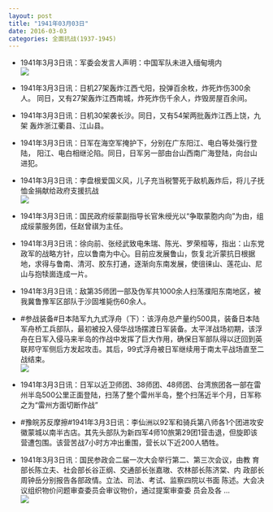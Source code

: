```yaml
---
layout: post
title: "1941年03月03日"
date: 2016-03-03
categories: 全面抗战(1937-1945)
---
```


<meta name="referrer" content="no-referrer" />

- 1941年3月3日讯：军委会发言人声明：中国军队未进入缅甸境内 <br/><img src="https://ww2.sinaimg.cn/large/aca367d8jw1f1k2k4inppj20da0bumyg.jpg" />

- 1941年3月3日讯：日机27架轰炸江西弋阳，投弹百余枚，炸死炸伤300余人。 同日，又有27架轰炸江西南城，炸死炸伤千余人，炸毁房屋百余间。 

- 1941年3月3日讯：日机30架袭长沙。同日，又有54架两批轰炸江西上饶，九架 轰炸浙江衢县、江山县。 

- 1941年3月3日讯：日军在海空军掩护下，分别在广东阳江、电白等处强行登陆， 阳江、电白相继沦陷。同日，日军另一部由台山西南广海登陆，向台山 进犯。 

- 1941年3月3日讯：李盘根爱国义风，儿子充当税警死于敌机轰炸后，将儿子抚恤金捐献给政府支援抗战 <br/><img src="https://ww4.sinaimg.cn/large/aca367d8jw1f1jvmf1jgpj20bt0cdjsg.jpg" />

- 1941年3月3日讯：国民政府绥蒙副指导长官朱绶光以“争取蒙胞内向”为由，组 成绥蒙服务团，任赵曾祺为主任。 

- 1941年3月3日讯：徐向前、张经武致电朱瑞、陈光、罗荣桓等，指出：山东党政军的战略方针，应以鲁南为中心。目前应发展鲁山，恢复北沂蒙抗日根据地，求得与鲁南、清河、胶东打通，逐渐向东南发展，使徂徕山、莲花山、尼山与抱犊崮连成一片。 

- 1941年3月3日讯：敌第35师团一部及伪军共1000余人扫荡濮阳东南地区，被我冀鲁豫军区部队于沙固堆毙伤60余人。 

- #参战装备#日本陆军九九式浮舟（下）：该浮舟总产量约500具，装备日本陆军舟桥工兵部队，最初被投入侵华战场摆渡日军装备。太平洋战场初期，该浮舟在日军入侵马来半岛的作战中发挥了巨大作用，确保日军部队得以迂回到英联邦守军侧后方发起攻击。其后，99式浮舟被日军继续用于南太平战场直至二战结束。 <br/><img src="https://ww3.sinaimg.cn/large/aca367d8jw1f1jg0paseoj209g077aab.jpg" />

- 1941年3月3日讯：日军以近卫师团、38师团、48师团、台湾旅团各一部在雷州半岛500公里正面登陆，扫荡了整个雷州半岛，整个扫荡近半个月，日军称之为“雷州方面切断作战” 

- #豫皖苏反摩擦#1941年3月3日讯：李仙洲以92军和骑兵第八师各1个团进攻安徽蒙城以南半古店。其先头部队为新四军4师10旅第29团1营击退，但旋即该营遭包围。该营苦战7小时方冲出重围，营长以下近200人牺牲。 

- 1941年3月3日讯：国民参政会二届一次大会举行第二、第三次会议，由教 育部长陈立夫、社会部长谷正纲、交通部长张嘉璈、农林部长陈济棠、内 政部长周钟岳分别报告各部政情。立法、司法、考试、监察四院以书面 陈述。大会决议组织物价问题审查委员会审议物价，通过提案审查委 员会及各 ... <br/><img src="https://ww4.sinaimg.cn/large/aca367d8jw1f1jat5exs2j20c809zab8.jpg" />

